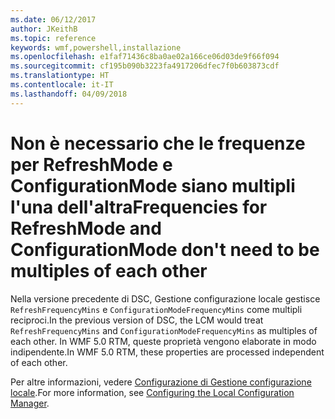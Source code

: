 ```yaml
---
ms.date: 06/12/2017
author: JKeithB
ms.topic: reference
keywords: wmf,powershell,installazione
ms.openlocfilehash: e1faf71436c8ba0ae02a166ce06d03de9f66f094
ms.sourcegitcommit: cf195b090b3223fa4917206dfec7f0b603873cdf
ms.translationtype: HT
ms.contentlocale: it-IT
ms.lasthandoff: 04/09/2018
---
```

# <a name="frequencies-for-refreshmode-and-configurationmode-dont-need-to-be-multiples-of-each-other"></a><span data-ttu-id="acb06-102">Non è necessario che le frequenze per RefreshMode e ConfigurationMode siano multipli l'una dell'altra</span><span class="sxs-lookup"><span data-stu-id="acb06-102">Frequencies for RefreshMode and ConfigurationMode don't need to be multiples of each other</span></span>

<span data-ttu-id="acb06-103">Nella versione precedente di DSC, Gestione configurazione locale gestisce `RefreshFrequencyMins` e `ConfigurationModeFrequencyMins` come multipli reciproci.</span><span class="sxs-lookup"><span data-stu-id="acb06-103">In the previous version of DSC, the LCM would treat `RefreshFrequencyMins` and `ConfigurationModeFrequencyMins` as multiples of each other.</span></span> <span data-ttu-id="acb06-104">In WMF 5.0 RTM, queste proprietà vengono elaborate in modo indipendente.</span><span class="sxs-lookup"><span data-stu-id="acb06-104">In WMF 5.0 RTM, these properties are processed independent of each other.</span></span>

<span data-ttu-id="acb06-105">Per altre informazioni, vedere [Configurazione di Gestione configurazione locale](https://msdn.microsoft.com/powershell/dsc/metaconfig).</span><span class="sxs-lookup"><span data-stu-id="acb06-105">For more information, see [Configuring the Local Configuration Manager](https://msdn.microsoft.com/powershell/dsc/metaconfig).</span></span>